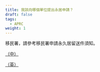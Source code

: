 ```yaml
---
title: 我該向哪個單位提出永居申請？
draft: false
tags:
  - APRC
weight: 1
---
```

移民署，請參考移民署申請永久居留送件須知。

[（中）](https://bit.ly/3iBu3xo)

[（英）](https://bit.ly/3s5dLA0)